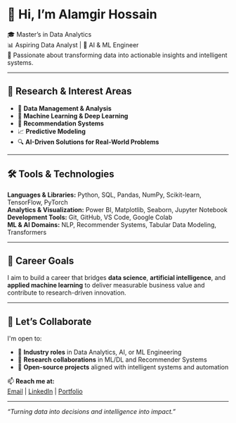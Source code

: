 # 👋 Hi, I’m Alamgir Hossain

🎓 Master’s in Data Analytics  
📊 Aspiring Data Analyst | 🤖 AI & ML Engineer  
📍 Passionate about transforming data into actionable insights and intelligent systems.

---

## 🧠 Research & Interest Areas  
- 📌 **Data Management & Analysis**  
- 🤖 **Machine Learning & Deep Learning**  
- 🎯 **Recommendation Systems**  
- 📈 **Predictive Modeling**  
- 🔍 **AI-Driven Solutions for Real-World Problems**

---

## 🛠️ Tools & Technologies  
**Languages & Libraries:** Python, SQL, Pandas, NumPy, Scikit-learn, TensorFlow, PyTorch  
**Analytics & Visualization:** Power BI, Matplotlib, Seaborn, Jupyter Notebook  
**Development Tools:** Git, GitHub, VS Code, Google Colab  
**ML & AI Domains:** NLP, Recommender Systems, Tabular Data Modeling, Transformers

---

## 🎯 Career Goals  
I aim to build a career that bridges **data science**, **artificial intelligence**, and **applied machine learning** to deliver measurable business value and contribute to research-driven innovation.

---

## 🤝 Let’s Collaborate  
I'm open to:
- 💼 **Industry roles** in Data Analytics, AI, or ML Engineering  
- 🔬 **Research collaborations** in ML/DL and Recommender Systems  
- 🧠 **Open-source projects** aligned with intelligent systems and automation

📫 **Reach me at:**  
[Email](mailto:alamgir@example.com) | [LinkedIn](https://www.linkedin.com/in/your-profile) | [Portfolio](https://your-portfolio-site.com)

---

_“Turning data into decisions and intelligence into impact.”_
